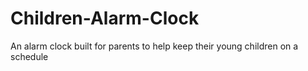 # Children-Alarm-Clock

An alarm clock built for parents to help keep their young children on a schedule